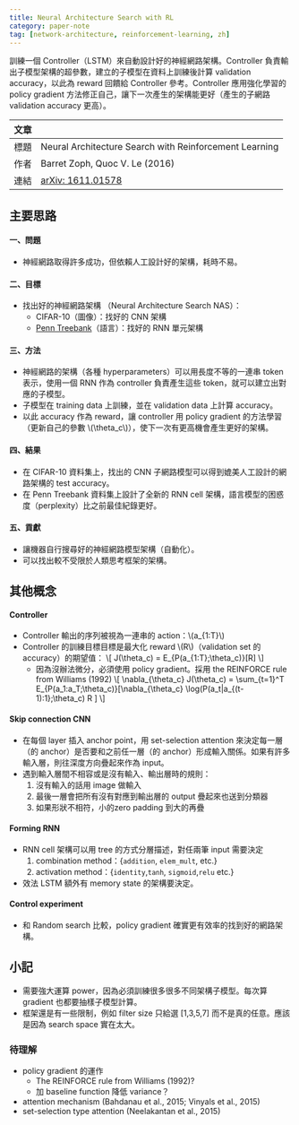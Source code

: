 ```yaml
---
title: Neural Architecture Search with RL 
category: paper-note
tag: [network-architecture, reinforcement-learning, zh]
---
```


訓練一個 Controller（LSTM）來自動設計好的神經網路架構。Controller 負責輸出子模型架構的超參數，建立的子模型在資料上訓練後計算 validation accuracy，以此為 reward 回饋給 Controller 參考。Controller 應用強化學習的 policy gradient 方法修正自己，讓下一次產生的架構能更好（產生的子網路 validation accuracy 更高）。

| 文章 |  |
|-----|-----|
| 標題 | Neural Architecture Search with Reinforcement Learning |  
| 作者 | Barret Zoph, Quoc V. Le (2016) |
| 連結 | [arXiv: 1611.01578](https://arxiv.org/abs/1611.01578)| 


## 主要思路

#### 一、問題
* 神經網路取得許多成功，但依賴人工設計好的架構，耗時不易。

#### 二、目標
* 找出好的神經網路架構 （Neural Architecture Search NAS）：
    * CIFAR-10（圖像）：找好的 CNN 架構
    * [Penn Treebank](https://web.archive.org/web/19970614160127/http://www.cis.upenn.edu/~treebank/)（語言）：找好的 RNN 單元架構

#### 三、方法

* 神經網路的架構（各種 hyperparameters）可以用長度不等的一連串 token 表示，使用一個 RNN 作為 controller 負責產生這些 token，就可以建立出對應的子模型。
* 子模型在 training data 上訓練，並在 validation data 上計算 accuracy。
* 以此 accuracy 作為 reward，讓 controller 用 policy gradient 的方法學習（更新自己的參數 \\(\theta_c\\)），使下一次有更高機會產生更好的架構。  
 
#### 四、結果

* 在 CIFAR-10 資料集上，找出的 CNN 子網路模型可以得到媲美人工設計的網路架構的 test accuracy。
* 在 Penn Treebank 資料集上設計了全新的 RNN cell 架構，語言模型的困惑度（perplexity）比之前最佳紀錄更好。

#### 五、貢獻

* 讓機器自行搜尋好的神經網路模型架構（自動化）。
* 可以找出較不受限於人類思考框架的架構。

## 其他概念

#### Controller 

* Controller 輸出的序列被視為一連串的 action：\\(a_{1:T}\\)
* Controller 的訓練目標目標是最大化 reward \\(R\\)（validation set 的 accuracy）的期望值： 
\\[ J(\theta_c) = E_{P(a_{1:T};\theta_c)}[R] \\]
    * 因為沒辦法微分，必須使用 policy gradient。採用 the REINFORCE rule from Williams (1992) 
\\[ \nabla_{\theta_c} J(\theta_c) = \sum_{t=1}^T E_{P(a_1:a_T;\theta_c)}[\nabla_{\theta_c} \log(P(a_t|a_{(t-1):1};\theta_c) R ]  \\] 

#### Skip connection CNN

* 在每個 layer 插入 anchor point，用 set-selection attention 來決定每一層（的 anchor）是否要和之前任一層（的 anchor）形成輸入關係。如果有許多輸入層，則往深度方向疊起來作為 input。
* 遇到輸入層間不相容或是沒有輸入、輸出層時的規則：
    1. 沒有輸入的話用 image 做輸入
    2. 最後一層會把所有沒有對應到輸出層的 output 疊起來也送到分類器      
    3. 如果形狀不相符，小的zero padding 到大的再疊

#### Forming RNN

* RNN cell 架構可以用 tree 的方式分層描述，對任兩筆 input 需要決定
    1. combination method：{`addition`, `elem_mult`, etc.}
    2. activation method：{`identity`,`tanh`, `sigmoid`,`relu` etc.}
* 效法 LSTM 額外有 memory state 的架構要決定。
 
#### Control experiment

* 和 Random search 比較，policy gradient 確實更有效率的找到好的網路架構。
 
 
## 小記

* 需要強大運算 power，因為必須訓練很多很多不同架構子模型。每次算 gradient 也都要抽樣子模型計算。
* 框架還是有一些限制，例如 filter size 只給選 [1,3,5,7] 而不是真的任意。應該是因為 search space 實在太大。 


### 待理解

* policy gradient 的運作
    * The REINFORCE rule from Williams (1992)?
    * 加 baseline function 降低 variance？
* attention mechanism (Bahdanau et al., 2015; Vinyals et al., 2015)
* set-selection type attention (Neelakantan et al., 2015)
